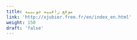 ```yaml
---
title: موقع زافييه جوبييه
link: 'http://xjubier.free.fr/en/index_en.html'
weight: 150
draft: 'false'
---
```


